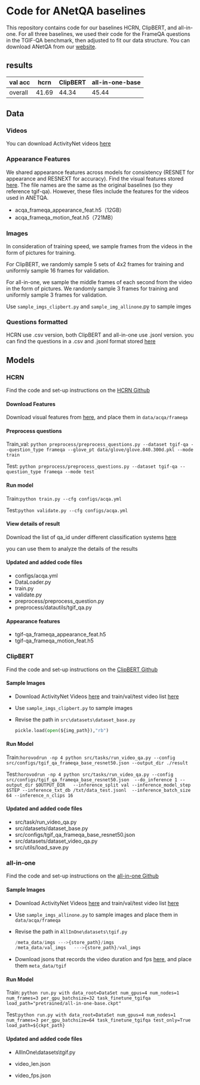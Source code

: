 # Code for ANetQA baselines

This repository contains code for our baselines HCRN, ClipBERT, and all-in-one. For all three baselines, we used their code for the FrameQA questions in the TGIF-QA benchmark, then adjusted to fit our data structure. You can download ANetQA from our [website](https://milvlg.github.io/anetqa).

## results

| val acc | hcrn  | ClipBERT | all-in-one-base |
| ------- | ----- | -------- | --------------- |
| overall | 41.69 | 44.34    | 45.44           |

## Data

### Videos

You can download ActivityNet videos [here](http://activity-net.org/)

### Appearance Features

We shared appearance features across models for consistency (RESNET for appearance and RESNEXT for accuracy). Find the visual features stored [here](). The file names are the same as the original baselines (so they reference tgif-qa). However, these files include the features for the videos used in ANETQA.

- acqa_frameqa_appearance_feat.h5（12GB）
- acqa_frameqa_motion_feat.h5（721MB）

### Images

In consideration of training speed, we sample frames from the videos in the form of pictures for training.

For ClipBERT, we randomly sample 5 sets of 4x2 frames  for training and uniformly sample 16 frames for validation.

For all-in-one, we sample the middle frames of each second from the video in the form of pictures. We randomly sample 3 frames for training and uniformly sample 3 frames for validation.

Use `sample_imgs_clipbert.py` and  `sample_img_allinone`.py to sample imges

### Questions formatted

HCRN use .csv version, both ClipBERT and all-in-one use .jsonl version. you can find the questions in a .csv and .jsonl format stored [here]()

## Models

### HCRN

Find the code and set-up instructions on the [HCRN Github](https://github.com/thaolmk54/hcrn-videoqa)

#### Download Features

Download visual features from [here](), and place them in `data/acqa/frameqa`

#### Preprocess questions

Train_val: `python preprocess/preprocess_questions.py --dataset tgif-qa --question_type frameqa --glove_pt data/glove/glove.840.300d.pkl --mode train`

Test: `python preprocess/preprocess_questions.py --dataset tgif-qa --question_type frameqa --mode test`

#### Run model

Train:`python train.py --cfg configs/acqa.yml`

Test:`python validate.py --cfg configs/acqa.yml`

#### View details of result

Download the list of qa_id under different classification systems [here]()

you can use them to analyze the details of the results

#### Updated and added code files

- configs/acqa.yml
- DataLoader.py
- train.py
- validate.py
- preprocess/preprocess_question.py
- preprocess/datautils/tgif_qa.py

#### Appearance features

- tgif-qa_frameqa_appearance_feat.h5
- tgif-qa_frameqa_motion_feat.h5

### ClipBERT

Find the code and set-up instructions on the [ClipBERT Github](https://github.com/jayleicn/ClipBERT)

#### Sample Images

- Download ActivityNet Videos [here](http://activity-net.org/) and train/val/test video list [here]()
- Use `sample_imgs_clipbert.py` to sample images

- Revise the path in `src\datasets\dataset_base.py` 

  ```python
  pickle.load(open(${img_path}),"rb")
  ```

#### Run Model

Train:`horovodrun -np 4 python src/tasks/run_video_qa.py --config src/configs/tgif_qa_frameqa_base_resnet50.json --output_dir ./result`

Test:`horovodrun -np 4 python src/tasks/run_video_qa.py --config src/configs/tgif_qa_frameqa_base_resnet50.json  --do_inference 1 --output_dir $OUTPUT_DIR   --inference_split val --inference_model_step $STEP --inference_txt_db /txt/data_test.jsonl  --inference_batch_size 64 --inference_n_clips 16`

#### Updated and added code files

- src/task/run_video_qa.py
- src/datasets/dataset_base.py
- src/configs/tgif_qa_frameqa_base_resnet50.json
- src/datasets/dataset_video_qa.py
- src/utils/load_save.py

### all-in-one

Find the code and set-up instructions on the [all-in-one Github](https://github.com/showlab/all-in-one)

#### Sample Images

- Download ActivityNet Videos [here](http://activity-net.org/) and train/val/test video list [here]()
- Use `sample_imgs_allinone.py` to sample images and place them in `data/acqa/frameqa`

- Revise the path in `AllInOne\datasets\tgif.py` 

  ```python
  /meta_data/imgs --->{store_path}/imgs
  /meta_data/val_imgs	--->{store_path}/val_imgs
  ```

- Download jsons that records the video duration and fps [here](), and place them `meta_data/tgif`

#### Run Model

Train: `python run.py with data_root=DataSet num_gpus=4 num_nodes=1 num_frames=3 per_gpu_batchsize=32 task_finetune_tgifqa load_path="pretrained/all-in-one-base.ckpt"`

Test:`python run.py with data_root=DataSet num_gpus=4 num_nodes=1 num_frames=3 per_gpu_batchsize=64 task_finetune_tgifqa test_only=True load_path=${ckpt_path}`

#### Updated and added code files

- AllInOne\datasets\tgif.py

- video_len.json

- video_fps.json

  